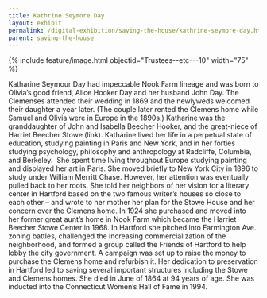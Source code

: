 ```yaml
---
title: Kathrine Seymore Day
layout: exhibit
permalink: /digital-exhibition/saving-the-house/kathrine-seymore-day.html
parent: saving-the-house
---
```


{% include feature/image.html objectid="Trustees--etc---10" width="75" %}

Katharine Seymour Day had impeccable Nook Farm lineage and was born to Olivia’s good friend, Alice Hooker Day and her husband John Day. The Clemenses attended their wedding in 1869 and the newlyweds welcomed their daughter a year later. (The couple later rented the Clemens home while Samuel and Olivia were in Europe in the 1890s.) Katharine was the granddaughter of John and Isabella Beecher Hooker, and the great-niece of Harriet Beecher Stowe (link). Katharine lived her life in a perpetual state of education, studying painting in Paris and New York, and in her forties studying psychology, philosophy and anthropology at Radcliffe, Columbia, and Berkeley.  She spent time living throughout Europe studying painting and displayed her art in Paris. She moved briefly to New York City in 1896 to study under William Merritt Chase. However, her attention was eventually pulled back to her roots. She told her neighbors of her vision for a literary center in Hartford based on the two famous writer’s houses so close to each other – and wrote to her mother her plan for the Stowe House and her concern over the Clemens home. In 1924 she purchased and moved into her former great aunt’s home in Nook Farm which became the Harriet Beecher Stowe Center in 1968. In Hartford she pitched into Farmington Ave. zoning battles, challenged the increasing commercialization of the neighborhood, and formed a group called the Friends of Hartford to help lobby the city government. A campaign was set up to raise the money to purchase the Clemens home and refurbish it. Her dedication to preservation in Hartford led to saving several important structures including the Stowe and Clemens homes. She died in June of 1864 at 94 years of age. She was inducted into the Connecticut Women’s Hall of Fame in 1994.